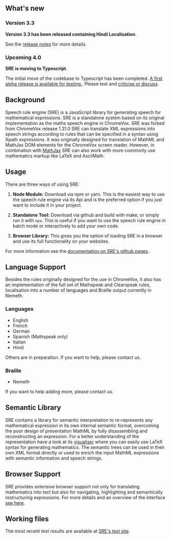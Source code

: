 ## What's new

### Version 3.3

**Version 3.3 has been released containing Hindi Localisation**.

See the [release
notes](https://github.com/zorkow/speech-rule-engine/releases/tag/v3.3.1) for
more details.

### Upcoming 4.0

**SRE is moving to Typescript**.

The initial move of the codebase to Typescript has been completed. [A first alpha
release is available for
testing.](https://github.com/zorkow/speech-rule-engine/releases/tag/v4.0.0-alpha.1). Please
test and [criticise or
discuss](https://github.com/zorkow/speech-rule-engine/discussions/520).


## Background

Speech rule engine (SRE) is a JavaScript library for generating speech for
mathematical expressions. SRE is a standalone system based on its original
implementation as the maths speech engine in ChromeVox. SRE was forked from
ChromeVox release 1.31.0 SRE can translate XML expressions into speech strings
according to rules that can be specified in a syntax using Xpath expressions.
It was originally designed for translation of MathML and MathJax DOM elements
for the ChromeVox screen reader. However, in combination with
[MathJax](https://mathjax.org) SRE can also work with more commonly use
mathematics markup like LaTeX and AsciiMath.

## Usage

There are three ways of using SRE:

1. **Node Module:** Download via npm or yarn. This is the
easiest way to use the speech rule engine via its Api and is the preferred
option if you just want to include it in your project.

2. **Standalone Tool:** Download via github and build with
make, or simply run it with ```npx```. This is useful if you want to use the
speech rule engine in batch mode or interactively to add your own code.

3. **Browser Library:** This gives you the option of loading SRE in a browser
   and use its full functionality on your websites.

For more information see the [documentation on SRE's github
pages](https://github.com/zorkow/speech-rule-engine).


## Language Support

Besides the rules originally designed for the use in ChromeVox, it also has an
implementation of the full set of Mathspeak and Clearspeak rules,
localisation into a number of languages and Braille output currently in Nemeth.

### Languages

* English
* French
* German
* Spanish (Mathspeak only)
* Italian
* Hindi

Others are in preparation. If you want to help, please contact us.

### Braille

* Nemeth

If you want to help adding more, please contact us.


## Semantic Library

SRE contains a library for semantic interpretation to re-represents any
mathematical expression in its own internal semantic format, overcoming the poor
design of presentation MathML by fully disassembling and reconstructing an
expression. For a better understanding of the representation have a look at its
[visualiser](https://zorkow.github.io/semantic-tree-visualiser/visualise.html)
where you can easily use LaTeX syntax for generating mathematics. The semantic
trees can be used in their own XML format directly or used to enrich the input
MathML expressions with semantic information and speech strings.

## Browser Support

SRE provides extensive browser support not only for translating mathematics into
text but also for navigating, highlighting and semantically restructuring
expressions. For more details and an overview of the interface [see here](www/keybindings.html).


## Working files

The most recent test results are available at [SRE's test
site](https://speech-rule-engine.github.io/sre-tests/output/).
